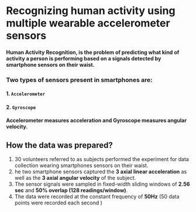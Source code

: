 # Recognizing human activity using multiple wearable accelerometer sensors
#### Human Activity Recognition, is the problem of predicting what kind of activity a person is performing based on a signals detected by smartphone sensors on their waist.
### Two types of sensors present in smartphones are:
#### 1. `Accelerometer`
#### 2. `Gyroscope`
#### Accelerometer measures acceleration and Gyroscope measures angular velocity.

## How the data was prepared?
1. 30 volunteers referred to as subjects  performed the experiment for data collection wearing smartphones sensors on their waist.
2. he two smartphone sensors captured the **3 axial linear acceleration** as well as the **3 axial angular velocity** of the subject.
3. The sensor signals were sampled in fixed-width sliding windows of **2.56 sec** and **50% overlap (128 readings/window)**.
4. The data were recorded at the constant frequency of **50Hz** (50 data points were recorded each second )
